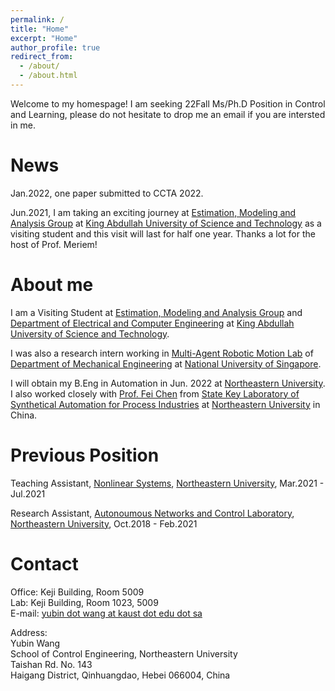 ```yaml
---
permalink: /
title: "Home"
excerpt: "Home"
author_profile: true
redirect_from: 
  - /about/
  - /about.html
---
```

Welcome to my homespage! I am seeking 22Fall Ms/Ph.D Position in Control and Learning, please do not hesitate to drop me an email if you are intersted in me.
   
# News
Jan.2022, one paper submitted to CCTA 2022.

Jun.2021, I am taking an exciting journey at [Estimation, Modeling and Analysis Group](https://cemse.kaust.edu.sa/emang) at [King Abdullah University of Science and Technology](https://www.kaust.edu.sa/en) as a visiting student and this visit will last for half one year. Thanks a lot for the host of Prof. Meriem!

# About me   
       
I am a Visiting Student at [Estimation, Modeling and Analysis Group](https://cemse.kaust.edu.sa/emang) 
and [Department of Electrical and Computer Engineering](https://cemse.kaust.edu.sa/ece) at
[King Abdullah University of Science and Technology](https://www.kaust.edu.sa/en).    

I was also a research intern working in [Multi-Agent Robotic Motion Lab](https://www.marmotlab.org/) of [Department of Mechanical Engineering](https://www.eng.nus.edu.sg/me/) at [National University of Singapore](https://www.nus.edu.sg/).          
          
I will obtain my B.Eng in Automation in Jun. 2022 at [Northeastern University](https://www.neu.edu.cn/). I also worked closely with [Prof. Fei Chen](https://ancl.com.cn/) from [State Key Laboratory of Synthetical Automation for Process Industries](http://www.sapi.neu.edu.cn/) at [Northeastern University](https://www.neu.edu.cn/) in China.

# Previous Position
Teaching Assistant, [Nonlinear Systems](https://ancl.com.cn/nonlSyst.html), [Northeastern University](https://www.neu.edu.cn/), Mar.2021 - Jul.2021 

Research Assistant, [Autonoumous Networks and Control Laboratory](https://ancl.com.cn/), [Northeastern University](https://www.neu.edu.cn/), Oct.2018 - Feb.2021  

# Contact

Office: Keji Building, Room 5009   
Lab: Keji Building, Room 1023, 5009  
E-mail: [yubin dot wang at kaust dot edu dot sa](mailto:yubin.wang@kaust.edu.sa)

Address:  
Yubin Wang  
School of Control Engineering, Northeastern University  
Taishan Rd. No. 143  
Haigang District, Qinhuangdao, Hebei 066004, China  








